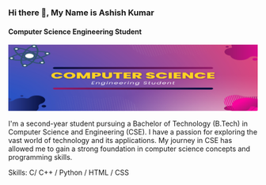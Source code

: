 ### Hi there 👋, My Name is Ashish Kumar
#### Computer Science Engineering Student
![Computer Science Engineering Student](https://github.com/ashishj12/ashishj12/blob/main/Banner.png)

I'm a second-year student pursuing a Bachelor of Technology (B.Tech) in Computer Science and Engineering (CSE). I have a passion for exploring the vast world of technology and its applications. My journey in CSE has allowed me to gain a strong foundation in computer science concepts and programming skills.

Skills: C/ C++ / Python / HTML / CSS




